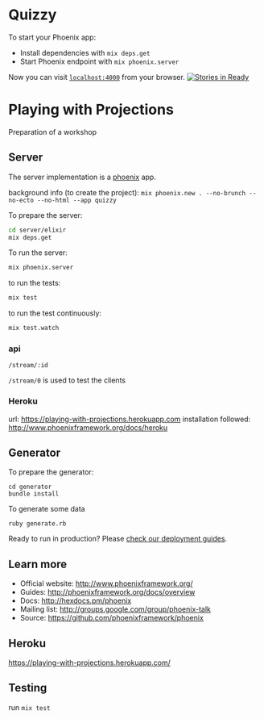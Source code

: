 # Quizzy

To start your Phoenix app:

  * Install dependencies with `mix deps.get`
  * Start Phoenix endpoint with `mix phoenix.server`

Now you can visit [`localhost:4000`](http://localhost:4000) from your browser.
[![Stories in Ready](https://badge.waffle.io/michelgrootjans/playing_with_projections.svg?label=ready&title=Ready)](http://waffle.io/michelgrootjans/playing_with_projections)

# Playing with Projections
Preparation of a workshop

## Server

The server implementation is a [phoenix](http://www.phoenixframework.org/) app.

background info (to create the project): `mix phoenix.new . --no-brunch --no-ecto --no-html --app quizzy`

To prepare the server:
```bash
cd server/elixir
mix deps.get
```

To run the server:

```bash
mix phoenix.server
```

to run the tests:
```bash
mix test
```
to run the test continuously:
```bash
mix test.watch
```

### api

`/stream/:id`

`/stream/0` is used to test the clients

### Heroku

url: https://playing-with-projections.herokuapp.com 
installation followed: http://www.phoenixframework.org/docs/heroku


## Generator

To prepare the generator:
```
cd generator
bundle install
```

To generate some data
```
ruby generate.rb
```

Ready to run in production? Please [check our deployment guides](http://www.phoenixframework.org/docs/deployment).

## Learn more

  * Official website: http://www.phoenixframework.org/
  * Guides: http://phoenixframework.org/docs/overview
  * Docs: http://hexdocs.pm/phoenix
  * Mailing list: http://groups.google.com/group/phoenix-talk
  * Source: https://github.com/phoenixframework/phoenix


## Heroku

https://playing-with-projections.herokuapp.com/

## Testing

run `mix test`